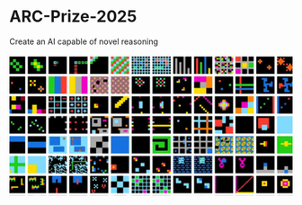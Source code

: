 # ARC-Prize-2025
Create an AI capable of novel reasoning

![cover image](https://github.com/Ishita95-harvad/ARC-Prize-2025/blob/main/kaggle_67357_logos_header%20(1).png)
